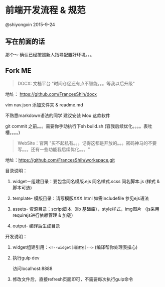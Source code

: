 # 前端开发流程 & 规范

@shiyongxin 2015-9-24

## 写在前面的话

那个～ 确认已经按照新人指导配置好环境。。。

## Fork ME

> DOCX: 文档平台 "时间仓促还有点不智能。。。等我以后升级"

地址： https://github.com/FrancesShih/docx

vim nav.json 添加文件夹 & readme.md

不熟悉markdown语法的同学 建议安装 Mou 这款软件

git commit 之前。。。需要你手动执行下sh build.sh (容我后续优化。。。。表吐槽。。。。)


> WebSite：官网 "买不起私有。。。记得这都是开放的。。。密码神马的不要写。。。还有一些功能我后续优化。。。"

地址：https://github.com/FrancesShih/workspace.git

目录说明：

1.  widget－组建目录：要包含同名模版.ejs 同名样式.scss 同名脚本.js (样式 & 脚本可选)

2.  template- 模版目录：请写模版XXX.html 如需includefile 参见ejs语法

3.  assets- 资源目录：script脚本（lib 基础库），style样式，img图片 （js采用requirejs进行依赖管理 & 加载）

4.  output- 编译后生成目录

开发说明：

1. widget组建引用：`<!--widget[组建名]-->` (编译帮你处理表操心)

2. 执行gulp dev
   
   访问localhost:8888

3. 修改文件后，直接refresh页面即可，不需要每次执行gulp命令







